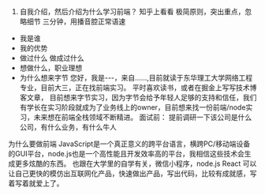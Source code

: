 1. 自我介绍，然后介绍为什么学习前端？
知乎上看看
极简原则，突出重点，忽略细节
三分钟，用播音腔正常语速
- 我是谁
- 我的优势
- 做过什么 做成过什么 
- 想做什么，职业理想
- 为什么想来字节
您好，我是---，来自......,目前就读于东华理工大学网络工程专业，目前大三，正在找前端实习。
平时喜欢读书，或者在掘金上写写技术博客文章，
目前想来字节实习，因为字节会给予年轻人足够的支持和信任，我们有学长在实习阶段就成为了业务线上的owner，目前想来找一份前端/node实习，未来想在前端全栈领域不断精进。
面试前：
提前调研一下该公司是什么公司，有什么业务，有什么牛人

为什么要做前端
JavaScript是一个真正意义的跨平台语言，横跨PC/移动端设备的GUI平台，node.js也是一个高性能且开发效率高的平台，我相信这些技术会生成更多炫酷的东西。
也跟在大学里的自学有关，微信小程序，node.js React 可以让自己更快的模仿出互联网化产品，快速做出产品，写出代码，比较有成就感，写着写着就爱上了。